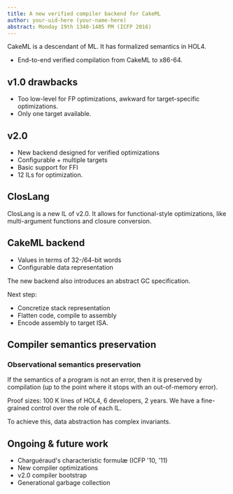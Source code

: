 ```yaml
---
title: A new verified compiler backend for CakeML
author: your-uid-here (your-name-here)
abstract: Monday 19th 1340-1405 PM (ICFP 2016)
---
```


CakeML is a descendant of ML. It has formalized semantics in HOL4.

* End-to-end verified compilation from CakeML to x86-64.

## v1.0 drawbacks

* Too low-level for FP optimizations, awkward for target-specific optimizations.
* Only one target available.

## v2.0

* New backend designed for verified optimizations
* Configurable + multiple targets
* Basic support for FFI
* 12 ILs for optimization.

## ClosLang

ClosLang is a new IL of v2.0. It allows for functional-style optimizations, like
multi-argument functions and closure conversion.

## CakeML backend

* Values in terms of 32-/64-bit words
* Configurable data representation

The new backend also introduces an abstract GC specification.

Next step:
* Concretize stack representation
* Flatten code, compile to assembly
* Encode assembly to target ISA.

## Compiler semantics preservation

### Observational semantics preservation

If the semantics of a program is not an error, then it is preserved by
compilation (up to the point where it stops with an out-of-memory error).

Proof sizes: 100 K lines of HOL4, 6 developers, 2 years. We have a fine-grained
control over the role of each IL.

To achieve this, data abstraction has complex invariants.

## Ongoing & future work

* Charguéraud's characteristic formulæ (ICFP '10, '11)
* New compiler optimizations
* v2.0 compiler bootstrap
* Generational garbage collection

